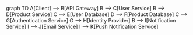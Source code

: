 graph TD
    A[Client] --> B[API Gateway]
    B --> C[User Service]
    B --> D[Product Service]
    C --> E[User Database]
    D --> F[Product Database]
    C --> G[Authentication Service]
    G --> H[Identity Provider]
    B --> I[Notification Service]
    I --> J[Email Service]
    I --> K[Push Notification Service] 